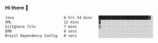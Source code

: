 ### Hi there 👋

<!--START_SECTION:waka-->

```txt
Java                       6 hrs 54 mins   ███████████████████████▓░   95.22 %
XML                        12 mins         ▓░░░░░░░░░░░░░░░░░░░░░░░░   02.80 %
GitIgnore file             7 mins          ▒░░░░░░░░░░░░░░░░░░░░░░░░   01.81 %
ERB                        0 secs          ░░░░░░░░░░░░░░░░░░░░░░░░░   00.16 %
Brazil Dependency Config   0 secs          ░░░░░░░░░░░░░░░░░░░░░░░░░   00.01 %
```

<!--END_SECTION:waka-->

<!--
**jerry-shao/jerry-shao** is a ✨ _special_ ✨ repository because its `README.md` (this file) appears on your GitHub profile.

Here are some ideas to get you started:

- 🔭 I’m currently working on ...
- 🌱 I’m currently learning ...
- 👯 I’m looking to collaborate on ...
- 🤔 I’m looking for help with ...
- 💬 Ask me about ...
- 📫 How to reach me: ...
- 😄 Pronouns: ...
- ⚡ Fun fact: ...
-->
